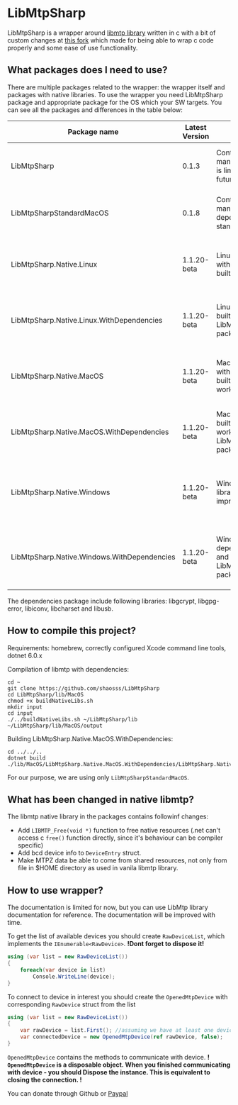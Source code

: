 # LibMtpSharp

LibMtpSharp is a wrapper around [libmtp library](https://github.com/libmtp/libmtp) written in c with a bit of custom changes
at [this fork](https://github.com/shaosss/libmtp) which made for being able to wrap c code properly
and some ease of use functionality.

## What packages does I need to use?

There are multiple packages related to the wrapper: the wrapper itself and packages with native libraries.
To use the wrapper you need LibMtpSharp package and appropriate package for the OS which your SW targets.
You can see all the packages and differences in the table below:

| Package name                                | Latest Version | Content                                                                                                                | Usage Instructions                                                          |
|---------------------------------------------|----------------|------------------------------------------------------------------------------------------------------------------------|-----------------------------------------------------------------------------|
| LibMtpSharp                                 | 0.1.3          | Contains the wrapper managed code. API coverage is limited and will improve in future versions.                        | Main package with logic. Required to be able to use libmpt                  |
| LibMtpSharpStandardMacOS                    | 0.1.8          | Contains the wrapper managed code with MacOS dependencies for .Net standard                                            | Main package with logic for .Net standard when you target MacOS             |
| LibMtpSharp.Native.Linux                    | 1.1.20-beta    | Linux native Libmtp library with custom improvements built for x64                                                     | Use if you target linux and instruct the user how to install dependencies   |
| LibMtpSharp.Native.Linux.WithDependencies   | 1.1.20-beta    | Linux native dependencies built for x64 and references LibMtpSharp.Native.Linux package.                               | Use if you target linux and don't want user to manage dependencies          |
| LibMtpSharp.Native.MacOS                    | 1.1.20-beta    | MacOS native Libmtp library with custom improvements built for x64 (not sure if will work on M1)                       | Use if you target MacOS and instruct the user how to install dependencies   |
| LibMtpSharp.Native.MacOS.WithDependencies   | 1.1.20-beta    | MacOS native dependencies built for x64 (not sure if will work on M1) and references LibMtpSharp.Native.MacOS package. | Use if you target MacOS and don't want user to manage dependencies          |
| LibMtpSharp.Native.Windows                  | 1.1.20-beta    | Windows native Libmtp library with custom improvements built for x64                                                   | Use if you target Windows and instruct the user how to install dependencies |
| LibMtpSharp.Native.Windows.WithDependencies | 1.1.20-beta    | Windows native dependencies built for x64 and references LibMtpSharp.Native.Windows package.                           | Use if you target Windows and don't want user to manage dependencies        |

The dependencies package include following libraries: libgcrypt, libgpg-error, libiconv, libcharset and libusb.

## How to compile this project?

Requirements: homebrew, correctly configured Xcode command line tools, dotnet 6.0.x

Compilation of libmtp with dependencies:

```
cd ~
git clone https://github.com/shaosss/LibMtpSharp
cd LibMtpSharp/lib/MacOS
chmod +x buildNativeLibs.sh
mkdir input
cd input
./../buildNativeLibs.sh ~/LibMtpSharp/lib ~/LibMtpSharp/lib/MacOS/output
```

Building LibMtpSharp.Native.MacOS.WithDependencies:

```
cd ../../..
dotnet build ./lib/MacOS/LibMtpSharp.Native.MacOS.WithDependencies/LibMtpSharp.Native.MacOS.WithDependencies.csproj
```
For our purpose, we are using only `LibMtpSharpStandardMacOS`.

## What has been changed in native libmtp?

The libmtp native library in the packages contains followinf changes:
- Add `LIBMTP_Free(void *)` function to free native resources (.net can't access c `free()` function directly, since it's behaviour can be compiler specific)
- Add bcd device info to `DeviceEntry` struct.
- Make MTPZ data be able to come from shared resources, not only from file in $HOME directory as used in vanila libmtp library.

## How to use wrapper?

The documentation is limited for now, but you can use LibMtp library documentation for reference. The documentation will be improved with time.

To get the list of available devices you should create `RawDeviceList`, which implements the `IEnumerable<RawDevice>`. **!Dont forget to dispose it!**

```c#
using (var list = new RawDeviceList())
{
    foreach(var device in list)
        Console.WriteLine(device);
}
````

To connect to device in interest you should create the `OpenedMtpDevice` with corresponding `RawDevice` struct from the list

```c#
using (var list = new RawDeviceList())
{
    var rawDevice = list.First(); //assuming we have at least one device
    var connectedDevice = new OpenedMtpDevice(ref rawDevice, false);
}
```

`OpenedMtpDevice` contains the methods to communicate with device. **! `OpenedMtpDevice` is a disposable object. When you finished communicating with device - you should Dispose the instance. This is equivalent to closing the connection. !**

You can donate through Github or [Paypal](https://www.paypal.com/donate/?hosted_button_id=FFM78JRJCKNS8)
